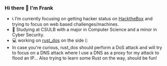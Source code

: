 ### Hi there 👋 I'm Frank

* 📞 I’m currently focusing on getting hacker status on [HacktheBox](https://app.hackthebox.com/profile/186761) and trying to focus on web based challenges/machines.
* 📓 Studying at CSULB with a major in Computer Science and a minor in Cyber Security.
* 💻 working on [rust_dos]([https://github.com/raav3n/scanny](https://github.com/raav3n/rust_dos)) on the side (:
* In case you're curious, rust_dos should perform a DoS attack and will try to focus on a DNS attack where I use a DNS as a proxy for my attack to flood an IP... Also trying to learn some Rust on the way, should be fun!
